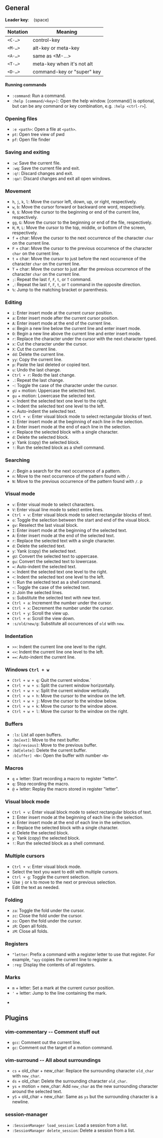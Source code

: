 ## General

**Leader key**: ` ` (space)

| Notation | Meaning |
| -------- | ------- |
|`<C-…>` | control-key |
| `<M-…>` | alt-key or meta-key |
|`<A-…>` | same as <M-…> |
| `<T-…>` | meta-key when it's not alt |
| `<D-…>` | command-key or "super" key |

#### Running commands

- `:command`: Run a command.
- `:help [command/<key>]`: Open the help window. [command/<key>] is
  optional, but can be any command or key combination, e.g. `:help
  <ctrl-r>`].

### Opening files

- `:e <path>`: Open a file at `<path>`.
- `pt`: Open tree view of pwd
- `pf`: Open file finder

### Saving and exiting

- `:w`: Save the current file.
- `:wq`: Save the current file and exit.
- `:q!`: Discard changes and exit.
- `:qa!`: Discard changes and exit all open windows.

### Movement

- `h`, `j`, `k`, `l`: Move the cursor left, down, up, or right, respectively.
- `w`, `b`: Move the cursor forward or backward one word, respectively.
- `0`, `$`: Move the cursor to the beginning or end of the current line, respectively.
- `gg`, `G`: Move the cursor to the beginning or end of the file, respectively.
- `H`, `M`, `L`: Move the cursor to the top, middle, or bottom of the screen, respectively.
- `f` + char: Move the cursor to the next occurrence of the character `char` on the current line.
- `F` + char: Move the cursor to the previous occurrence of the character `char` on the current line.
- `t` + char: Move the cursor to just before the next occurrence of the character `char` on the current line.
- `T` + char: Move the cursor to just after the previous occurrence of the character `char` on the current line.
- `;`: Repeat the last `f`, `F`, `t`, or `T` command.
- `,`: Repeat the last `f`, `F`, `t`, or `T` command in the opposite direction.
- `%`: Jump to the matching bracket or parenthesis.

### Editing

- `i`: Enter insert mode at the current cursor position.
- `a`: Enter insert mode after the current cursor position.
- `A`: Enter insert mode at the end of the current line.
- `o`: Begin a new line below the current line and enter insert mode.
- `O`: Begin a new line above the current line and enter insert mode.
- `r`: Replace the character under the cursor with the next character typed.
- `x`: Cut the character under the cursor.
- `X`: Cut the current line.
- `dd`: Delete the current line.
- `yy`: Copy the current line.
- `p`: Paste the last deleted or copied text.
- `u`: Undo the last change.
- `Ctrl + r`: Redo the last change.
- `.`: Repeat the last change.
- `~`: Toggle the case of the character under the cursor.
- `gU` + motion: Uppercase the selected text.
- `gu` + motion: Lowercase the selected text.
- `>`: Indent the selected text one level to the right.
- `<`: Indent the selected text one level to the left.
- `=`: Auto-indent the selected text.
- `Ctrl + v`: Enter visual block mode to select rectangular blocks of text.
- `I`: Enter insert mode at the beginning of each line in the selection.
- `A`: Enter insert mode at the end of each line in the selection.
- `r`: Replace the selected block with a single character.
- `d`: Delete the selected block.
- `y`: Yank (copy) the selected block.
- `!`: Run the selected block as a shell command.

### Searching

- `/`: Begin a search for the next occurrence of a pattern.
- `n`: Move to the next occurrence of the pattern found with `/`.
- `N`: Move to the previous occurrence of the pattern found with `/`. p

### Visual mode

- `v`: Enter visual mode to select characters.
- `V`: Enter visual line mode to select entire lines.
- `Ctrl + v`: Enter visual block mode to select rectangular blocks of text.
- `o`: Toggle the selection between the start and end of the visual block.
- `gv`: Reselect the last visual block.
- `I`: Enter insert mode at the beginning of the selected text.
- `A`: Enter insert mode at the end of the selected text.
- `r`: Replace the selected text with a single character.
- `d`: Delete the selected text.
- `y`: Yank (copy) the selected text.
- `gU`: Convert the selected text to uppercase.
- `gu`: Convert the selected text to lowercase.
- `=`: Auto-indent the selected text.
- `>`: Indent the selected text one level to the right.
- `<`: Indent the selected text one level to the left.
- `!`: Run the selected text as a shell command.
- `~`: Toggle the case of the selected text.
- `J`: Join the selected lines.
- `s`: Substitute the selected text with new text.
- `Ctrl + a`: Increment the number under the cursor.
- `Ctrl + x`: Decrement the number under the cursor.
- `Ctrl + y`: Scroll the view up.
- `Ctrl + e`: Scroll the view down.
- `:s/old/new/g`: Substitute all occurrences of `old` with `new`.

### Indentation

- `>>`: Indent the current line one level to the right.
- `<<`: Indent the current line one level to the left.
- `==`: Auto-indent the current line.

### Windows `Ctrl + w`

- `Ctrl + w + q`: Quit the current window.`
- `Ctrl + w + s`: Split the current window horizontally.
- `Ctrl + w + v`: Split the current window vertically.
- `Ctrl + w + h`: Move the cursor to the window on the left.
- `Ctrl + w + j`: Move the cursor to the window below.
- `Ctrl + w + k`: Move the cursor to the window above.
- `Ctrl + w + l`: Move the cursor to the window on the right.


### Buffers

- `:ls`: List all open buffers.
- `:bn[ext]`: Move to the next buffer.
- `:bp[revious]`: Move to the previous buffer.
- `:bd[elete]`: Delete the current buffer.
- `:b[uffer] <N>`: Open the buffer with number `<N>`

### Macros

- `q` + letter: Start recording a macro to register "letter".
- `q`: Stop recording the macro.
- `@` + letter: Replay the macro stored in register "letter".

### Visual block mode

- `Ctrl + v`: Enter visual block mode to select rectangular blocks of text.
- `I`: Enter insert mode at the beginning of each line in the selection.
- `A`: Enter insert mode at the end of each line in the selection.
- `r`: Replace the selected block with a single character.
- `d`: Delete the selected block.
- `y`: Yank (copy) the selected block.
- `!`: Run the selected block as a shell command.

### Multiple cursors

- `Ctrl + v`: Enter visual block mode.
- Select the text you want to edit with multiple cursors.
- `Ctrl + g`: Toggle the current selection.
- Use `j` or `k` to move to the next or previous selection.
- Edit the text as needed.

### Folding

- `za`: Toggle the fold under the cursor.
- `zc`: Close the fold under the cursor.
- `zo`: Open the fold under the cursor.
- `zR`: Open all folds.
- `zM`: Close all folds.

### Registers

- `"letter`: Prefix a command with a register letter to use that register. For example, `"ayy` copies the current line to register a.
- `:reg`: Display the contents of all registers.

### Marks

- `m` + letter: Set a mark at the current cursor position.
- `'` + letter: Jump to the line containing the mark.
- ```` + letter: Jump to the exact cursor position of the mark.

## Plugins

### vim-commentary -- Comment stuff out
- `gcc`: Comment out the current line.
- `gc`: Comment out the target of a motion command.

### vim-surround -- All about surroundings

- `cs` + old_char + new_char: Replace the surrounding character `old_char` with `new_char`.
- `ds` + old_char: Delete the surrounding character `old_char`.
- `ys` + motion + new_char: Add `new_char` as the new surrounding character around the selected text.
- `yS` + old_char + new_char: Same as `ys` but the surrounding character is a newline.

### session-manager

- `:SessionManager load_session`: Load a session from a list.
- `:SessionManager delete_session`: Delete a session from a list.


